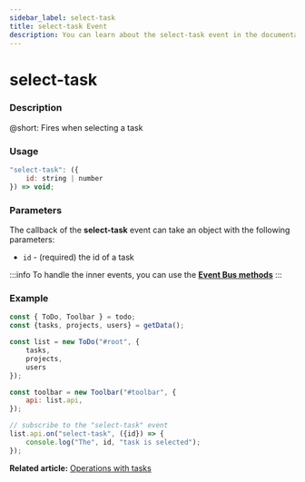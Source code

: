 ```yaml
---
sidebar_label: select-task
title: select-task Event
description: You can learn about the select-task event in the documentation of the DHTMLX JavaScript To Do List library. Browse developer guides and API reference, try out code examples and live demos, and download a free 30-day evaluation version of DHTMLX To Do List.
---
```


# select-task

### Description

@short: Fires when selecting a task

### Usage

~~~js
"select-task": ({
    id: string | number
}) => void;
~~~

### Parameters

The callback of the **select-task** event can take an object with the following parameters:

- `id` - (required) the id of a task

:::info
To handle the inner events, you can use the [**Event Bus methods**](category/event-bus-methods.md)
:::

### Example

~~~js {15-17}
const { ToDo, Toolbar } = todo;
const {tasks, projects, users} = getData();

const list = new ToDo("#root", {
	tasks,
    projects,
    users
});

const toolbar = new Toolbar("#toolbar", {
	api: list.api,
});

// subscribe to the "select-task" event
list.api.on("select-task", ({id}) => {
    console.log("The", id, "task is selected");
});
~~~

**Related article:** [Operations with tasks](guides/task_operations.md#selectingunselecting-a-task)